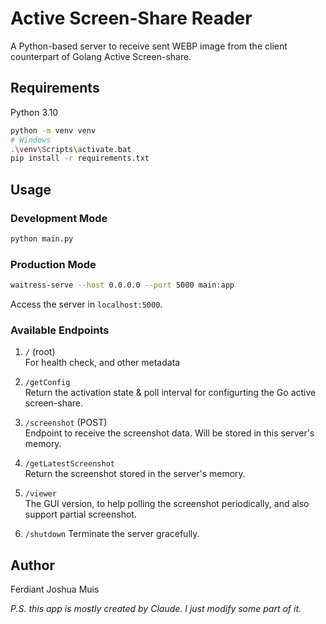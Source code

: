 # Active Screen-Share Reader

A Python-based server to receive sent WEBP image from the client counterpart of Golang Active Screen-share.

## Requirements

Python 3.10

```sh
python -m venv venv
# Windows
.\venv\Scripts\activate.bat
pip install -r requirements.txt
```

## Usage

### Development Mode

```sh
python main.py
```

### Production Mode

```sh
waitress-serve --host 0.0.0.0 --port 5000 main:app
```

Access the server in `localhost:5000`.

### Available Endpoints

1. `/` (root)  
    For health check, and other metadata

2. `/getConfig`  
    Return the activation state & poll interval for configurting the Go active screen-share.

3. `/screenshot` (POST)  
    Endpoint to receive the screenshot data. Will be stored in this server's memory.

4. `/getLatestScreenshot`  
    Return the screenshot stored in the server's memory.

5. `/viewer`  
    The GUI version, to help polling the screenshot periodically, and also support partial screenshot.

6. `/shutdown`
    Terminate the server gracefully.

## Author

Ferdiant Joshua Muis

_P.S. this app is mostly created by Claude. I just modify some part of it._
